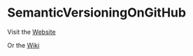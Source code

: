 # SemanticVersioningOnGitHub

Visit the [Website](https://paultomchik.github.io/SemanticVersioningOnGitHub/)

Or the [Wiki](https://github.com/PaulTomchik/SemanticVersioningOnGitHub/wiki)

